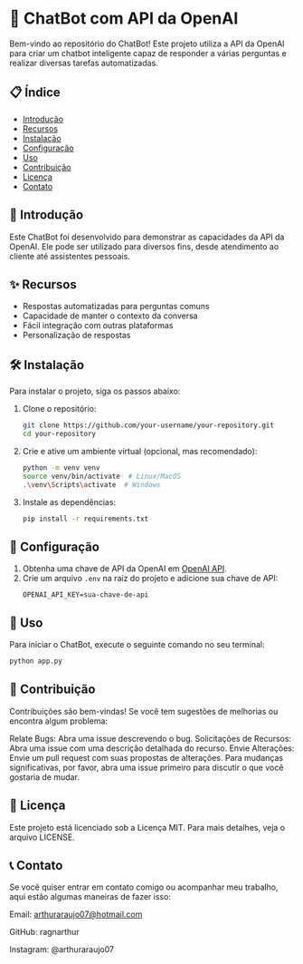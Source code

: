 # 🤖 ChatBot com API da OpenAI

Bem-vindo ao repositório do ChatBot! Este projeto utiliza a API da OpenAI para criar um chatbot inteligente capaz de responder a várias perguntas e realizar diversas tarefas automatizadas.

## 📋 Índice

- [Introdução](#introdução)
- [Recursos](#recursos)
- [Instalação](#instalação)
- [Configuração](#configuração)
- [Uso](#uso)
- [Contribuição](#contribuição)
- [Licença](#licença)
- [Contato](#contato)

## 📘 Introdução

Este ChatBot foi desenvolvido para demonstrar as capacidades da API da OpenAI. Ele pode ser utilizado para diversos fins, desde atendimento ao cliente até assistentes pessoais.

## ✨ Recursos

- Respostas automatizadas para perguntas comuns
- Capacidade de manter o contexto da conversa
- Fácil integração com outras plataformas
- Personalização de respostas

## 🛠️ Instalação

Para instalar o projeto, siga os passos abaixo:

1. Clone o repositório:
    ```bash
    git clone https://github.com/your-username/your-repository.git
    cd your-repository
    ```

2. Crie e ative um ambiente virtual (opcional, mas recomendado):
    ```bash
    python -m venv venv
    source venv/bin/activate  # Linux/MacOS
    .\venv\Scripts\activate  # Windows
    ```

3. Instale as dependências:
    ```bash
    pip install -r requirements.txt
    ```

## 🔧 Configuração

1. Obtenha uma chave de API da OpenAI em [OpenAI API](https://beta.openai.com/signup/).
2. Crie um arquivo `.env` na raiz do projeto e adicione sua chave de API:
    ```env
    OPENAI_API_KEY=sua-chave-de-api
    ```

## 🚀 Uso

Para iniciar o ChatBot, execute o seguinte comando no seu terminal:

```bash
python app.py
```
## 🤝 Contribuição
Contribuições são bem-vindas! Se você tem sugestões de melhorias ou encontra algum problema:

Relate Bugs: Abra uma issue descrevendo o bug.
Solicitações de Recursos: Abra uma issue com uma descrição detalhada do recurso.
Envie Alterações: Envie um pull request com suas propostas de alterações. Para mudanças significativas, por favor, abra uma issue primeiro para discutir o que você gostaria de mudar.

## 📜 Licença
Este projeto está licenciado sob a Licença MIT. Para mais detalhes, veja o arquivo LICENSE.

## 📞 Contato
Se você quiser entrar em contato comigo ou acompanhar meu trabalho, aqui estão algumas maneiras de fazer isso:

Email: arthuraraujo07@hotmail.com

GitHub: ragnarthur

Instagram: @arthuraraujo07